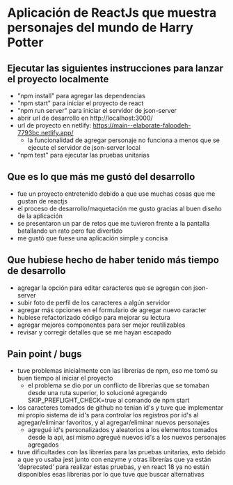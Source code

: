 # Aplicación de ReactJs que muestra personajes del mundo de Harry Potter

## Ejecutar las siguientes instrucciones para lanzar el proyecto localmente
* "npm install" para agregar las dependencias
* "npm start" para iniciar el proyecto de react
* "npm run server" para iniciar el servidor de json-server
* abrir url de desarrollo en http://localhost:3000/
* url de proyecto en netlify: https://main--elaborate-faloodeh-7793bc.netlify.app/ 
    - la funcionalidad de agregar personaje no funciona a menos que se ejecute el servidor de json-server local
* "npm test" para ejecutar las pruebas unitarias

## Que es lo que más me gustó del desarrollo
* fue un proyecto entretenido debido a que use muchas cosas que me gustan de reactjs
* el proceso de desarrollo/maquetación me gusto gracias al buen diseño de la aplicación
* se presentaron un par de retos que me tuvieron frente a la pantalla batallando un rato pero fue divertido
* me gustó que fuese una aplicación simple y concisa 

## Que hubiese hecho de haber tenido más tiempo de desarrollo
* agregar la opción para editar caracteres que se agregan con json-server
* subir foto de perfil de los caracteres a algún servidor
* agregar más opciones en el formulario de agregar nuevo caracter
* hubiese refactorizado código para mejorar su lectura
* agregar mejores componentes para ser mejor reutilizables
* revisar y corregir detalles que se me hayan escapado

## Pain point / bugs 
* tuve problemas inicialmente con las librerías de npm, eso me tomó su buen tiempo al iniciar el proyecto
    - el problema se dio por un  conflicto de librerías que se tomaban desde una ruta superior,
      lo solucioné agregando SKIP_PREFLIGHT_CHECK=true al comando de npm start
* los caracteres tomados de github no tenian id's y tuve que implementar mi propio sistema de id's 
  para controlar los registros por id's al agregar/eliminar favoritos, y al agregar/eliminar nuevos personajes
    - agregué id's personalizados y aleatorios a los elementos tomados desde la api, así mismo agregué nuevos
      id's a los nuevos personajes agregados
* tuve dificultades con las librerías para las pruebas unitarias, esto debido a que yo usaba jest junto con enzyme y otras
  librerías que ya están 'deprecated' para realizar estas pruebas, y en react 18 ya no están disponibles esas librerías por 
  lo que tuve que buscar alternativas